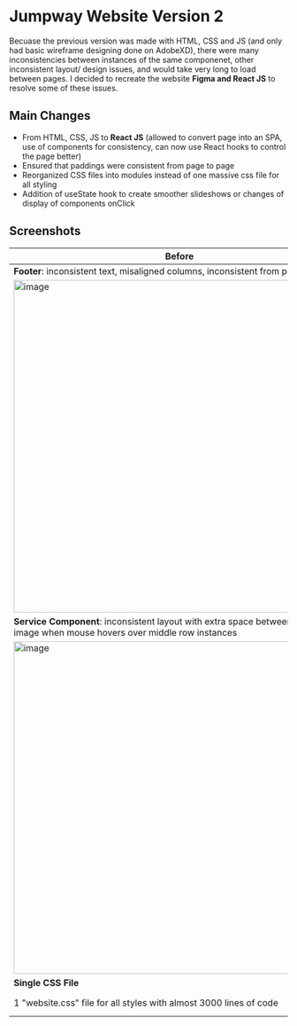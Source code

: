 # Jumpway Website Version 2
Becuase the previous version was made with HTML, CSS and JS (and only had basic wireframe designing done on AdobeXD), there were many inconsistencies between instances of the same componenet, other inconsistent layout/ design issues, and would take very long to load between pages. I decided to recreate the website **Figma and React JS** to resolve some of these issues. 

## Main Changes
- From HTML, CSS, JS to **React JS** (allowed to convert page into an SPA, use of components for consistency, can now use React hooks to control the page better)
- Ensured that paddings were consistent from page to page
- Reorganized CSS files into modules instead of one massive css file for all styling
- Addition of useState hook to create smoother slideshows or changes of display of components onClick

## Screenshots
| Before | After |
| ------------- | ------------- |
| **Footer**: inconsistent text, misaligned columns, inconsistent from page to page| **Footer**: improved alignment, readability, consistencey|
| <img width="600" alt="image" src="https://github.com/user-attachments/assets/349d964e-aca0-44b6-a6d0-166cb73dd734">| <img width="600" alt="image" src="https://github.com/user-attachments/assets/fe06ac2f-2372-4c6c-bb76-d878d84b205d">  |
| **Service Component**: inconsistent layout with extra space between mask and image when mouse hovers over middle row instances | **Service Component**: all instnaces had same layout just different content, less repetitive coding, hover effects worked smoothly across all instances |
| <img width="600" alt="image" src="https://github.com/user-attachments/assets/7fec2f28-9c73-4111-9ee5-05b315992fa1"> | <img width="600" alt="image" src="https://github.com/user-attachments/assets/6a0081d9-f518-47a3-bba9-d74b23708ecc">| 
| **Single CSS File** | **CSS Modules** |
|1 "website.css" file for all styles with almost 3000 lines of code| Several CSS module files for each component each with about 100-300 lines of code|


